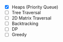 - [x] Heaps (Priority Queue)
- [ ] Tree Traversal
- [ ] 2D Matrix Traversal
- [ ] Backtracking
- [ ] DP
- [ ] Greedy